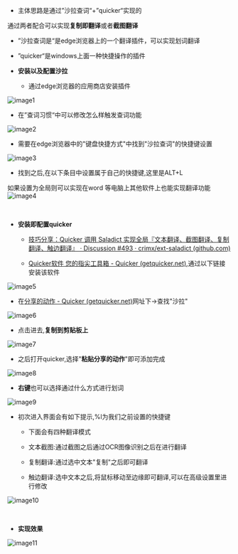 -   主体思路是通过”沙拉查词“+”quicker“实现的

通过两者配合可以实现**复制即翻译**或者**截图翻译**

-   ”沙拉查词是“是edge浏览器上的一个翻译插件，可以实现划词翻译

-   ”quicker“是windows上面一种快捷操作的插件

<!-- -->

-   **安装以及配置沙拉**

    -   通过edge浏览器的应用商店安装插件

![image1](_resources/image1.png)

-   在”查词习惯“中可以修改怎么样触发查词功能

![image2](_resources/image2.png)

-   需要在edge浏览器中的"键盘快捷方式"中找到"沙拉查词"的快捷键设置

![image3](_resources/image3.png)

-   找到之后,在以下条目中设置属于自己的快捷键,这里是ALT+L

如果设置为全局则可以实现在word 等电脑上其他软件上也能实现翻译功能
![image4](_resources/image4.png)

 

-   **安装即配置quicker**

    -   [技巧分享：Quicker 调用 Saladict 实现全局『文本翻译、截图翻译、复制翻译、触边翻译』 · Discussion #493 · crimx/ext-saladict (github.com)](https://github.com/crimx/ext-saladict/discussions/493)

    -   [Quicker软件 您的指尖工具箱 - Quicker (getquicker.net)](https://getquicker.net/),通过以下链接安装该软件

![image5](_resources/image5.png)

-   在[分享的动作 - Quicker (getquicker.net)](https://getquicker.net/Share/Actions?exe=common)网址下->查找"沙拉"

![image6](_resources/image6.png)

-   点击进去,**复制到剪贴板上**

![image7](_resources/image7.png)

-   之后打开quicker,选择"**粘贴分享的动作**"即可添加完成

![image8](_resources/image8.png)

-   **右键**也可以选择通过什么方式进行划词

![image9](_resources/image9.png)

-   初次进入界面会有如下提示,%l为我们之前设置的快捷键

    -   下面会有四种翻译模式

    -   文本截图:通过截图之后通过OCR图像识别之后在进行翻译

    -   复制翻译:通过选中文本"复制"之后即可翻译

    -   触边翻译:选中文本之后,将鼠标移动至边缘即可翻译,可以在高级设置里进行修改

![image10](_resources/image10.png)

 

-   **实现效果**

![image11](_resources/image11.png)


